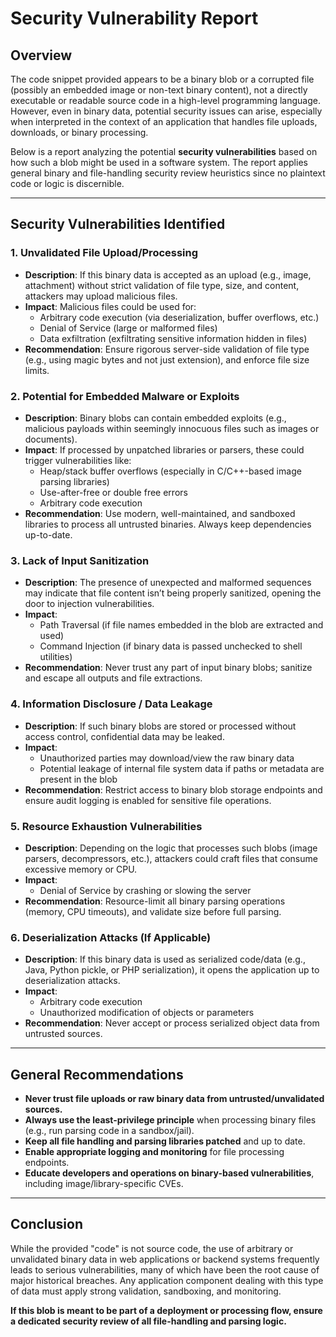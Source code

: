 # Security Vulnerability Report

## Overview

The code snippet provided appears to be a binary blob or a corrupted file (possibly an embedded image or non-text binary content), not a directly executable or readable source code in a high-level programming language. However, even in binary data, potential security issues can arise, especially when interpreted in the context of an application that handles file uploads, downloads, or binary processing.

Below is a report analyzing the potential **security vulnerabilities** based on how such a blob might be used in a software system. The report applies general binary and file-handling security review heuristics since no plaintext code or logic is discernible.

---

## Security Vulnerabilities Identified

### 1. **Unvalidated File Upload/Processing**
- **Description**: If this binary data is accepted as an upload (e.g., image, attachment) without strict validation of file type, size, and content, attackers may upload malicious files.
- **Impact**: Malicious files could be used for:
  - Arbitrary code execution (via deserialization, buffer overflows, etc.)
  - Denial of Service (large or malformed files)
  - Data exfiltration (exfiltrating sensitive information hidden in files)
- **Recommendation**: Ensure rigorous server-side validation of file type (e.g., using magic bytes and not just extension), and enforce file size limits.

### 2. **Potential for Embedded Malware or Exploits**
- **Description**: Binary blobs can contain embedded exploits (e.g., malicious payloads within seemingly innocuous files such as images or documents).
- **Impact**: If processed by unpatched libraries or parsers, these could trigger vulnerabilities like:
  - Heap/stack buffer overflows (especially in C/C++-based image parsing libraries)
  - Use-after-free or double free errors
  - Arbitrary code execution
- **Recommendation**: Use modern, well-maintained, and sandboxed libraries to process all untrusted binaries. Always keep dependencies up-to-date.

### 3. **Lack of Input Sanitization**
- **Description**: The presence of unexpected and malformed sequences may indicate that file content isn’t being properly sanitized, opening the door to injection vulnerabilities.
- **Impact**:
  - Path Traversal (if file names embedded in the blob are extracted and used)
  - Command Injection (if binary data is passed unchecked to shell utilities)
- **Recommendation**: Never trust any part of input binary blobs; sanitize and escape all outputs and file extractions.

### 4. **Information Disclosure / Data Leakage**
- **Description**: If such binary blobs are stored or processed without access control, confidential data may be leaked.
- **Impact**:
  - Unauthorized parties may download/view the raw binary data
  - Potential leakage of internal file system data if paths or metadata are present in the blob
- **Recommendation**: Restrict access to binary blob storage endpoints and ensure audit logging is enabled for sensitive file operations.

### 5. **Resource Exhaustion Vulnerabilities**
- **Description**: Depending on the logic that processes such blobs (image parsers, decompressors, etc.), attackers could craft files that consume excessive memory or CPU.
- **Impact**:
  - Denial of Service by crashing or slowing the server
- **Recommendation**: Resource-limit all binary parsing operations (memory, CPU timeouts), and validate size before full parsing.

### 6. **Deserialization Attacks (If Applicable)**
- **Description**: If this binary data is used as serialized code/data (e.g., Java, Python pickle, or PHP serialization), it opens the application up to deserialization attacks.
- **Impact**:
  - Arbitrary code execution
  - Unauthorized modification of objects or parameters
- **Recommendation**: Never accept or process serialized object data from untrusted sources.

---

## General Recommendations

- **Never trust file uploads or raw binary data from untrusted/unvalidated sources.**
- **Always use the least-privilege principle** when processing binary files (e.g., run parsing code in a sandbox/jail).
- **Keep all file handling and parsing libraries patched** and up to date.
- **Enable appropriate logging and monitoring** for file processing endpoints.
- **Educate developers and operations on binary-based vulnerabilities**, including image/library-specific CVEs.

---

## Conclusion

While the provided "code" is not source code, the use of arbitrary or unvalidated binary data in web applications or backend systems frequently leads to serious vulnerabilities, many of which have been the root cause of major historical breaches. Any application component dealing with this type of data must apply strong validation, sandboxing, and monitoring.

**If this blob is meant to be part of a deployment or processing flow, ensure a dedicated security review of all file-handling and parsing logic.**